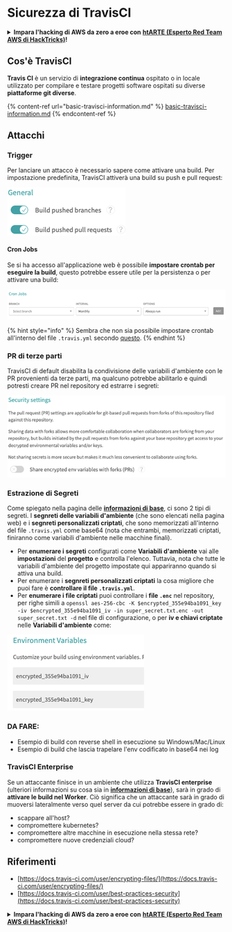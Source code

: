 # Sicurezza di TravisCI

<details>

<summary><strong>Impara l'hacking di AWS da zero a eroe con</strong> <a href="https://training.hacktricks.xyz/courses/arte"><strong>htARTE (Esperto Red Team AWS di HackTricks)</strong></a><strong>!</strong></summary>

Altri modi per supportare HackTricks:

* Se vuoi vedere la tua **azienda pubblicizzata in HackTricks** o **scaricare HackTricks in PDF** Controlla i [**PIANI DI ABBONAMENTO**](https://github.com/sponsors/carlospolop)!
* Ottieni il [**merchandising ufficiale di PEASS & HackTricks**](https://peass.creator-spring.com)
* Scopri [**La Famiglia PEASS**](https://opensea.io/collection/the-peass-family), la nostra collezione di [**NFT**](https://opensea.io/collection/the-peass-family) esclusivi
* **Unisciti al** 💬 [**gruppo Discord**](https://discord.gg/hRep4RUj7f) o al [**gruppo telegram**](https://t.me/peass) o **seguici** su **Twitter** 🐦 [**@hacktricks\_live**](https://twitter.com/hacktricks\_live)**.**
* **Condividi i tuoi trucchi di hacking inviando PR ai** [**HackTricks**](https://github.com/carlospolop/hacktricks) e [**HackTricks Cloud**](https://github.com/carlospolop/hacktricks-cloud) repository di Github.

</details>

## Cos'è TravisCI

**Travis CI** è un servizio di **integrazione continua** ospitato o in locale utilizzato per compilare e testare progetti software ospitati su diverse **piattaforme git diverse**.

{% content-ref url="basic-travisci-information.md" %}
[basic-travisci-information.md](basic-travisci-information.md)
{% endcontent-ref %}

## Attacchi

### Trigger

Per lanciare un attacco è necessario sapere come attivare una build. Per impostazione predefinita, TravisCI attiverà una build su push e pull request:

![](<../../.gitbook/assets/image (19) (1).png>)

#### Cron Jobs

Se si ha accesso all'applicazione web è possibile **impostare crontab per eseguire la build**, questo potrebbe essere utile per la persistenza o per attivare una build:

![](<../../.gitbook/assets/image (42).png>)

{% hint style="info" %}
Sembra che non sia possibile impostare crontab all'interno del file `.travis.yml` secondo [questo](https://github.com/travis-ci/travis-ci/issues/9162).
{% endhint %}

### PR di terze parti

TravisCI di default disabilita la condivisione delle variabili d'ambiente con le PR provenienti da terze parti, ma qualcuno potrebbe abilitarlo e quindi potresti creare PR nel repository ed estrarre i segreti:

![](<../../.gitbook/assets/image (1) (1) (1) (1) (1) (1) (1) (1) (1) (1) (1) (1) (1) (1) (1) (1) (1) (1) (1) (1) (1) (1) (1) (1).png>)

### Estrazione di Segreti

Come spiegato nella pagina delle [**informazioni di base**](basic-travisci-information.md), ci sono 2 tipi di segreti. I **segnreti delle variabili d'ambiente** (che sono elencati nella pagina web) e i **segnreti personalizzati criptati**, che sono memorizzati all'interno del file `.travis.yml` come base64 (nota che entrambi, memorizzati criptati, finiranno come variabili d'ambiente nelle macchine finali).

* Per **enumerare i segreti** configurati come **Variabili d'ambiente** vai alle **impostazioni** del **progetto** e controlla l'elenco. Tuttavia, nota che tutte le variabili d'ambiente del progetto impostate qui appariranno quando si attiva una build.
* Per enumerare i **segnreti personalizzati criptati** la cosa migliore che puoi fare è **controllare il file `.travis.yml`**.
* Per **enumerare i file criptati** puoi controllare i **file `.enc`** nel repository, per righe simili a `openssl aes-256-cbc -K $encrypted_355e94ba1091_key -iv $encrypted_355e94ba1091_iv -in super_secret.txt.enc -out super_secret.txt -d` nel file di configurazione, o per **iv e chiavi criptate** nelle **Variabili d'ambiente** come:

![](<../../.gitbook/assets/image (71).png>)

### DA FARE:

* Esempio di build con reverse shell in esecuzione su Windows/Mac/Linux
* Esempio di build che lascia trapelare l'env codificato in base64 nei log

### TravisCI Enterprise

Se un attaccante finisce in un ambiente che utilizza **TravisCI enterprise** (ulteriori informazioni su cosa sia in [**informazioni di base**](basic-travisci-information.md#travisci-enterprise)), sarà in grado di **attivare le build nel Worker**. Ciò significa che un attaccante sarà in grado di muoversi lateralmente verso quel server da cui potrebbe essere in grado di:

* scappare all'host?
* compromettere kubernetes?
* compromettere altre macchine in esecuzione nella stessa rete?
* compromettere nuove credenziali cloud?

## Riferimenti

* [https://docs.travis-ci.com/user/encrypting-files/](https://docs.travis-ci.com/user/encrypting-files/)
* [https://docs.travis-ci.com/user/best-practices-security](https://docs.travis-ci.com/user/best-practices-security)

<details>

<summary><strong>Impara l'hacking di AWS da zero a eroe con</strong> <a href="https://training.hacktricks.xyz/courses/arte"><strong>htARTE (Esperto Red Team AWS di HackTricks)</strong></a><strong>!</strong></summary>

Altri modi per supportare HackTricks:

* Se vuoi vedere la tua **azienda pubblicizzata in HackTricks** o **scaricare HackTricks in PDF** Controlla i [**PIANI DI ABBONAMENTO**](https://github.com/sponsors/carlospolop)!
* Ottieni il [**merchandising ufficiale di PEASS & HackTricks**](https://peass.creator-spring.com)
* Scopri [**La Famiglia PEASS**](https://opensea.io/collection/the-peass-family), la nostra collezione di [**NFT**](https://opensea.io/collection/the-peass-family) esclusivi
* **Unisciti al** 💬 [**gruppo Discord**](https://discord.gg/hRep4RUj7f) o al [**gruppo telegram**](https://t.me/peass) o **seguici** su **Twitter** 🐦 [**@hacktricks\_live**](https://twitter.com/hacktricks\_live)**.**
* **Condividi i tuoi trucchi di hacking inviando PR ai** [**HackTricks**](https://github.com/carlospolop/hacktricks) e [**HackTricks Cloud**](https://github.com/carlospolop/hacktricks-cloud) repository di Github.

</details>

